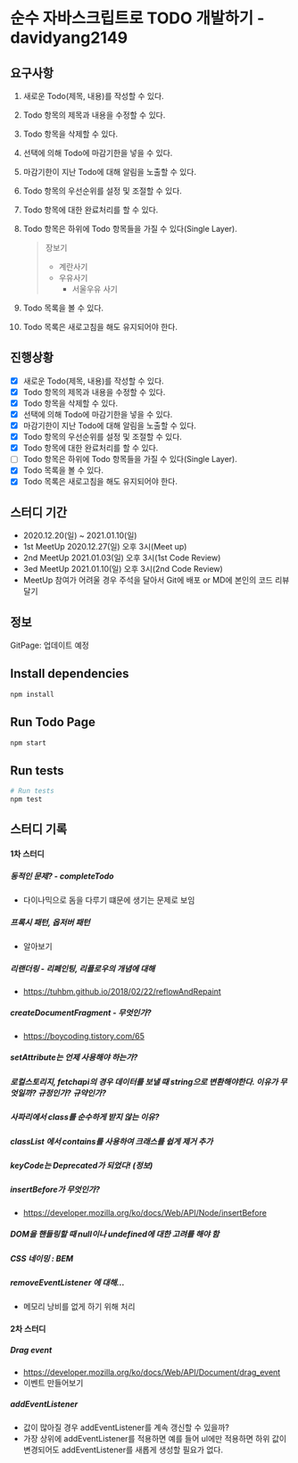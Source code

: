 # 순수 자바스크립트로 TODO 개발하기 - davidyang2149

## 요구사항

1. 새로운 Todo(제목, 내용)를 작성할 수 있다.
2. Todo 항목의 제목과 내용을 수정할 수 있다.
3. Todo 항목을 삭제할 수 있다.
4. 선택에 의해 Todo에 마감기한을 넣을 수 있다.
5. 마감기한이 지난 Todo에 대해 알림을 노출할 수 있다.
6. Todo 항목의 우선순위를 설정 및 조절할 수 있다.
7. Todo 항목에 대한 완료처리를 할 수 있다.
8. Todo 항목은 하위에 Todo 항목들을 가질 수 있다(Single Layer).

	> 장보기 
	> 	- 계란사기
	> 	- 우유사기
	> 		- 서울우유 사기
9. Todo 목록을 볼 수 있다.
10. Todo 목록은 새로고침을 해도 유지되어야 한다.

## 진행상황

- [x] 새로운 Todo(제목, 내용)를 작성할 수 있다.
- [x] Todo 항목의 제목과 내용을 수정할 수 있다.
- [x] Todo 항목을 삭제할 수 있다.
- [x] 선택에 의해 Todo에 마감기한을 넣을 수 있다.
- [x] 마감기한이 지난 Todo에 대해 알림을 노출할 수 있다.
- [x] Todo 항목의 우선순위를 설정 및 조절할 수 있다.
- [x] Todo 항목에 대한 완료처리를 할 수 있다.
- [ ] Todo 항목은 하위에 Todo 항목들을 가질 수 있다(Single Layer).
- [x] Todo 목록을 볼 수 있다.
- [x] Todo 목록은 새로고침을 해도 유지되어야 한다.

## 스터디 기간

- 2020.12.20(일) ~ 2021.01.10(일)
- 1st MeetUp 2020.12.27(일) 오후 3시(Meet up)
- 2nd MeetUp 2021.01.03(일) 오후 3시(1st Code Review)
- 3ed MeetUp 2021.01.10(일) 오후 3시(2nd Code Review)
- MeetUp 참여가 어려울 경우 주석을 달아서 Git에 배포 or MD에 본인의 코드 리뷰 달기

## 정보
GitPage: 업데이트 예정

## Install dependencies

```bash
npm install
```

## Run Todo Page

```bash
npm start
```
## Run tests

```bash
# Run tests
npm test
```

## 스터디 기록

#### 1차 스터디

##### 동적인 문제? - completeTodo
- 다이나믹으로 돔을 다루기 떄문에 생기는 문제로 보임

##### 프록시 패턴, 옵저버 패턴 
- 알아보기

##### 리랜더링 - 리페인팅, 리플로우의 개념에 대해
- https://tuhbm.github.io/2018/02/22/reflowAndRepaint

##### createDocumentFragment - 무엇인가?
- https://boycoding.tistory.com/65

##### setAttribute는 언제 사용해야 하는가?


##### 로컬스토리지, fetchapi의 경우 데이터를 보낼 때 string으로 변환해야한다. 이유가 무엇일까? 규정인가? 규약인가?

##### 사파리에서 class를 순수하게 받지 않는 이유?

##### classList 에서 contains를 사용하여 크래스를 쉽게 제거 추가 

##### keyCode는 Deprecated가 되었다! (정보)

##### insertBefore가 무엇인가?
- https://developer.mozilla.org/ko/docs/Web/API/Node/insertBefore

##### DOM을 핸들링할 때 null이나 undefined에 대한 고려를 해야 함

##### CSS 네이밍 : BEM

##### removeEventListener 에 대해... 
- 메모리 낭비를 없게 하기 위해 처리

#### 2차 스터디

##### Drag event
- https://developer.mozilla.org/ko/docs/Web/API/Document/drag_event
- 이벤트 만들어보기

##### addEventListener
- 값이 많아질 경우 addEventListener를 계속 갱신할 수 있을까?
- 가장 상위에 addEventListener를 적용하면 예를 들어 ul에만 적용하면 하위 값이 변경되어도 addEventListener를 새롭게 생성할 필요가 없다.